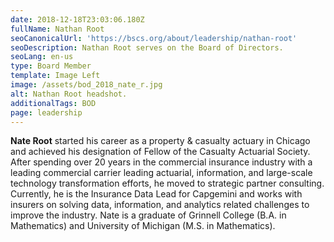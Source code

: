 ```yaml
---
date: 2018-12-18T23:03:06.180Z
fullName: Nathan Root
seoCanonicalUrl: 'https://bscs.org/about/leadership/nathan-root'
seoDescription: Nathan Root serves on the Board of Directors.
seoLang: en-us
type: Board Member
template: Image Left
image: /assets/bod_2018_nate_r.jpg
alt: Nathan Root headshot.
additionalTags: BOD
page: leadership
---
```


**Nate Root** started his career as a property & casualty actuary in Chicago and achieved his designation of Fellow of the Casualty Actuarial Society. After spending over 20 years in the commercial insurance industry with a leading commercial carrier leading actuarial, information, and large-scale technology transformation efforts, he moved to strategic partner consulting. Currently, he is the Insurance Data Lead for Capgemini and works with insurers on solving data, information, and analytics related challenges to improve the industry. Nate is a graduate of Grinnell College (B.A. in Mathematics) and University of Michigan (M.S. in Mathematics).

